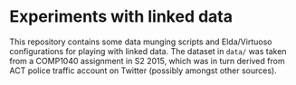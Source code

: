 # Experiments with linked data

This repository contains some data munging scripts and Elda/Virtuoso
configurations for playing with linked data. The dataset in `data/` was taken
from a COMP1040 assignment in S2 2015, which was in turn derived from ACT police
traffic account on Twitter (possibly amongst other sources).
